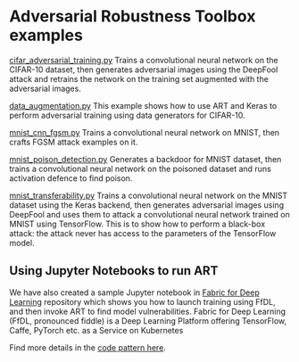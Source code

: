 # Adversarial Robustness Toolbox examples

[cifar_adversarial_training.py](adversarial_training_cifar10.py)
Trains a convolutional neural network on the CIFAR-10 dataset, then generates adversarial images using the
DeepFool attack and retrains the network on the training set augmented with the adversarial images.

[data_augmentation.py](adversarial_training_data_augmentation.py)
This example shows how to use ART and Keras to perform adversarial training using data generators for CIFAR-10.

[mnist_cnn_fgsm.py](mnist_cnn_fgsm.py)
Trains a convolutional neural network on MNIST, then crafts FGSM attack examples on it.

[mnist_poison_detection.py](mnist_poison_detection.py)
Generates a backdoor for MNIST dataset, then trains a convolutional neural network on the poisoned dataset and runs activation defence to find poison.

[mnist_transferability.py](mnist_transferability.py)
Trains a convolutional neural network on the MNIST dataset using the Keras backend, then generates adversarial images using DeepFool
and uses them to attack a convolutional neural network trained on MNIST using TensorFlow. This is to show how to perform a
black-box attack: the attack never has access to the parameters of the TensorFlow model.

## Using Jupyter Notebooks to run ART

We have also created a sample Jupyter notebook in [Fabric for Deep Learning](https://github.com/IBM/FfDL) repository which shows you how to launch training using FfDL, and then invoke ART to find model vulnerabilities. Fabric for Deep Learning (FfDL, pronounced fiddle) is a Deep Learning Platform offering TensorFlow, Caffe, PyTorch etc. as a Service on Kubernetes

Find more details in the [code pattern here](https://developer.ibm.com/code/patterns/integrate-adversarial-attacks-model-training-pipeline/).
